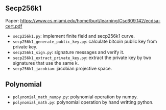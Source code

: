## Secp256k1

Paper: <https://www.cs.miami.edu/home/burt/learning/Csc609.142/ecdsa-cert.pdf>

- `secp256k1.py`: implement finite field and secp256k1 curve.
- `secp256k1_generate_public_key.py`: calculate bitcoin public key from private key.
- `secp256k1_sign.py`: signature messages and verify it.
- `secp256k1_extract_private_key.py`: extract the private key by two signatures that use the same k.
- `secp256k1_jacobian`: jacobian projective space.

## Polynomial

- `polynomial_math_numpy.py`: polynomial operation by numpy.
- `polynomial_math.py`: polynomial operation by hand writting python.
